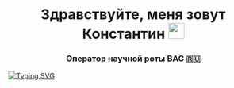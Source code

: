 <h1 align="center">Здравствуйте, меня зовут Константин</a> 
<img src="https://github.com/blackcater/blackcater/raw/main/images/Hi.gif" height="32"/></h1>
<h3 align="center">Оператор научной роты ВАС 🇷🇺</h3>

[![Typing SVG](https://readme-typing-svg.herokuapp.com?font=Fira+Code&pause=1000&center=true&vCenter=true&random=false&width=435&lines=%D0%A6%D0%B8%D1%84%D1%80%D0%BE%D0%B2%D0%BE%D0%B9+%D0%B4%D0%B2%D0%BE%D0%B9%D0%BD%D0%B8%D0%BA+%D0%B1%D1%83%D0%B4%D1%83%D1%89%D0%B5%D0%B3+%D0%BE%D1%84%D0%B8%D1%86%D0%B5%D1%80%D0%B0)](https://git.io/typing-svg)
